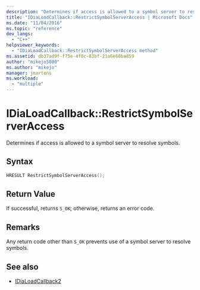 ```yaml
---
description: "Determines if access is allowed to a symbol server to resolve symbols."
title: "IDiaLoadCallback::RestrictSymbolServerAccess | Microsoft Docs"
ms.date: "11/04/2016"
ms.topic: "reference"
dev_langs:
  - "C++"
helpviewer_keywords:
  - "IDiaLoadCallback::RestrictSymbolServerAccess method"
ms.assetid: db37ad9f-f75e-4f0c-83bf-21a6e66ba859
author: "mikejo5000"
ms.author: "mikejo"
manager: jmartens
ms.workload:
  - "multiple"
---
```

# IDiaLoadCallback::RestrictSymbolServerAccess
Determines if access is allowed to a symbol server to resolve symbols.

## Syntax

```C++
HRESULT RestrictSymbolServerAccess();
```

## Return Value
 If successful, returns `S_OK`; otherwise, returns an error code.

## Remarks
 Any return code other than `S_OK` prevents use of a symbol server to resolve symbols.

## See also
- [IDiaLoadCallback2](../../debugger/debug-interface-access/idialoadcallback2.md)
